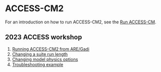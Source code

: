 # ACCESS-CM2

For an introduction on how to run ACCESS-CM2, see the [Run ACCESS-CM](/models/run_a_model/run_access-cm2).

## 2023 ACCESS workshop
1. [Running ACCESS-CM2 from ARE/Gadi](https://github.com/ACCESS-NRI/workshop-training-2023/blob/main/access_rose_cylc/rose_cylc_example.md)
2. [Changing a suite run length](https://github.com/ACCESS-NRI/workshop-training-2023/blob/main/access_rose_cylc/ex1_runlength.md)
3. [Changing model physics options](https://github.com/ACCESS-NRI/workshop-training-2023/blob/main/access_rose_cylc/ex2_co2.md)
4. [Troubleshooting example](https://github.com/ACCESS-NRI/workshop-training-2023/blob/main/access_rose_cylc/ex3_troubleshooting.md)